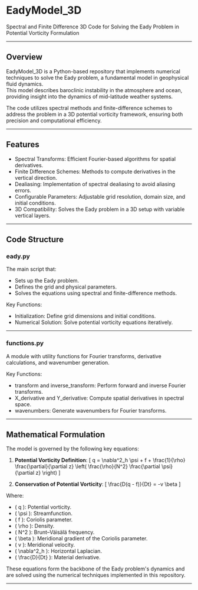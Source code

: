 # EadyModel_3D

Spectral and Finite Difference 3D Code for Solving the Eady Problem in Potential Vorticity Formulation

---

## Overview

EadyModel_3D is a Python-based repository that implements numerical techniques to solve the Eady problem, a fundamental model in geophysical fluid dynamics.  
This model describes baroclinic instability in the atmosphere and ocean, providing insight into the dynamics of mid-latitude weather systems.

The code utilizes spectral methods and finite-difference schemes to address the problem in a 3D potential vorticity framework, ensuring both precision and computational efficiency.

---

## Features

- Spectral Transforms: Efficient Fourier-based algorithms for spatial derivatives.
- Finite Difference Schemes: Methods to compute derivatives in the vertical direction.
- Dealiasing: Implementation of spectral dealiasing to avoid aliasing errors.
- Configurable Parameters: Adjustable grid resolution, domain size, and initial conditions.
- 3D Compatibility: Solves the Eady problem in a 3D setup with variable vertical layers.

---

## Code Structure

### eady.py
The main script that:
- Sets up the Eady problem.
- Defines the grid and physical parameters.
- Solves the equations using spectral and finite-difference methods.

Key Functions:
- Initialization: Define grid dimensions and initial conditions.
- Numerical Solution: Solve potential vorticity equations iteratively.

---

### functions.py
A module with utility functions for Fourier transforms, derivative calculations, and wavenumber generation.

Key Functions:
- transform and inverse_transform: Perform forward and inverse Fourier transforms.
- X_derivative and Y_derivative: Compute spatial derivatives in spectral space.
- wavenumbers: Generate wavenumbers for Fourier transforms.

---

## Mathematical Formulation

The model is governed by the following key equations:

1. **Potential Vorticity Definition**:
   \[
   q = \nabla^2_h \psi + f + \frac{1}{\rho} \frac{\partial}{\partial z} 
   \left( \frac{\rho}{N^2} \frac{\partial \psi}{\partial z} \right)
   \]

2. **Conservation of Potential Vorticity**:
   \[
   \frac{D(q - f)}{Dt} = -v \beta
   \]

Where:
- \( q \): Potential vorticity.
- \( \psi \): Streamfunction.
- \( f \): Coriolis parameter.
- \( \rho \): Density.
- \( N^2 \): Brunt–Väisälä frequency.
- \( \beta \): Meridional gradient of the Coriolis parameter.
- \( v \): Meridional velocity.
- \( \nabla^2_h \): Horizontal Laplacian.
- \( \frac{D}{Dt} \): Material derivative.

These equations form the backbone of the Eady problem's dynamics and are solved using the numerical techniques implemented in this repository.

---
